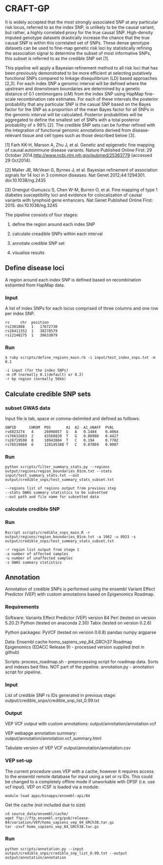 # CRAFT-GP
It is widely accepted that the most strongly associated SNP at any particular risk locus, referred to as the index SNP, is unlikely to be the causal variant, but rather, a highly correlated proxy for the true causal SNP. High-density imputed genotype datasets drastically increase the chance that the true causal SNP is within this correlated set of SNPs. These dense genotype datasets can be used to fine-map genetic risk loci by statistically refining the association signal to determine the subset of most informative SNPs, this subset is referred to as the credible SNP set [1]. 

This pipeline will apply a Bayesian refinement method to all risk loci that has been previously demonstrated to be more efficient at selecting putatively functional SNPs compared to linkage disequilibrium (LD) based approaches [2,3]. For each index SNP a genomic interval will be defined where the upstream and downstream boundaries are determined by a genetic distance of 0.1 centimorgans (cM) from the index SNP using HapMap fine-scale recombination rate estimates. For each of these intervals the posterior probability that any particular SNP is the casual SNP based on the Bayes factor for the SNP as a proportion of the mean Bayes factor for all SNPs in the genomic interval will be calculated. Posterior probabilities will be aggregated to define the smallest set of SNPs with a total posterior probability of ≥ 99% [2]. The credible SNP sets can be further refined with the integration of functional genomic annotations derived from disease-relevant tissue and cell types such as those described below [3].

[1] 	Farh KK-H, Marson A, Zhu J, et al. Genetic and epigenetic fine mapping of causal autoimmune disease variants. Nature Published Online First: 29 October 2014.http://www.ncbi.nlm.nih.gov/pubmed/25363779 (accessed 29 Oct2014).

[2] 	Maller JB, McVean G, Byrnes J, et al. Bayesian refinement of association signals for 14 loci in 3 common diseases. Nat Genet 2012;44:1294301. doi:10.1038/ng.2435

[3] 	Onengut-Gumuscu S, Chen W-M, Burren O, et al. Fine mapping of type 1 diabetes susceptibility loci and evidence for colocalization of causal variants with lymphoid gene enhancers. Nat Genet Published Online First: 2015. doi:10.1038/ng.3245

The pipeline consists of four stages:

1. define the region around each index SNP

2. calculate creadible SNPs within each interval

3. annotate credible SNP set

4. visualise results

## Define disease loci
A region around each index SNP is defined based on recombination estiamted from HapMap data.

### Input

A list of index SNPs for each locus comprised of three columns and one row per index SNP.

```
rs	   chr	position
rs2301888   1	17672730
rs28411352  1	38278579
rs12140275  1	38633879

```

### Run

```
$ ruby scripts/define_regions_main.rb -i input/test_index_snps.txt -m 0.1

-i input (for the index SNPs)
-m cM (normally 0.1(default) or 0.2)
-r bp region (normally 50kb)

```

## Calculate credible SNP sets

### subset GWAS data

Input file is tab, space or comma-delimited and defined as folllows:

```
SNPID      CHROM  POS       A1  A2  A1_UNAFF  PVAL
rs6823274   4     26098057  G   A   0.1484    0.4064
rs76632663  2     43568820  T   G   0.06988   0.4427
rs28719598  8     10943884  T   C   0.194     0.7702
rs78519860  6     128145388 T   C   0.07869   0.9007
```

### Run
```
python scripts/filter_summary_stats.py --regions output/regions/region_boundaries_01cm.txt --stats input/test_summary_stats.txt --out output/credible_snps/test_summary_stats_subset.txt

--regions list of regions output from previous step
--stats GWAS summary statistics to be subsetted
--out path and file name for subsetted data
```

### calculate credible SNP

### Run
```
Rscript scripts/credible_snps_main.R -r output/regions/region_boundaries_01cm.txt -a 1962 -u 8923 -s output/credible_snps/test_summary_stats_subset.txt

-r region list output from stage 1
-a number of affected samples
-u number of unaffected samples
-s GWAS summary statistics
```

## Annotation

Annotation of credible SNPs is performed using the ensembl Variant Effect Predictor (VEP) with custom annotations based on Epigenomics Roadmap.

### Requirements

Software:
Variants Effect Predictor (VEP) version 84
Perl (tested on version 5.20.2)
Python (tested on anaconda 2.30)
Tabix (tested on version 0.2.6)

Python packages:
    PyVCF (tested on version 0.6.8)
    pandas
    numpy
    argparse

Data:
Ensembl cache homo_sapiens_vep_84_GRCh37
Roadmap Epigenomics (EDACC Release 9) - processed version supplied (not in github)

Scripts:
process_roadmap.sh - preprocessing script for roadmap data. Sorts and indexes bed files. NOT part of the pipeline.
annotation.py - annotation script for pipeline.

### Input
List of credible SNP rs IDs generated in previous stage:
    output/credible_snps/credible_snp_list_0.99.txt

### Output
VEP VCF output with custom annotations:
    output/annotation/annotation.vcf

VEP webapge annotation summary:
    output/annotation/annotation.vcf_summary.html

Tabulate version of VEP VCF
    output/annotation/annotation.csv

### VEP set-up

The current procedure uses VEP with a cache, however it requires access to the ensembl remote database for input using a set or rs IDs. This could be changed to a completely offline mode if unworkable with DPSF (i.e. use vcf input). VEP on iCSF is loaded via a module:
```
module load apps/binapps/ensembl-api/84
```

Get the cache (not included due to size)
```
cd source_data/ensembl/cache/
wget ftp://ftp.ensembl.org/pub/release-84/variation/VEP/homo_sapiens_vep_84_GRCh38.tar.gz
tar -zxvf homo_sapiens_vep_84_GRCh38.tar.gz
```

### Run
```
python scripts/annotation.py --input output/credible_snps/credible_snp_list_0.99.txt --output output/annotation/annotation
```